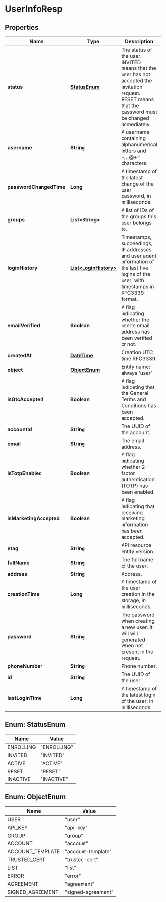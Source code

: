 
# UserInfoResp

## Properties
Name | Type | Description | Notes
------------ | ------------- | ------------- | -------------
**status** | [**StatusEnum**](#StatusEnum) | The status of the user. INVITED means that the user has not accepted the invitation request. RESET means that the password must be changed immediately. | 
**username** | **String** | A username containing alphanumerical letters and -,._@+&#x3D; characters. |  [optional]
**passwordChangedTime** | **Long** | A timestamp of the latest change of the user password, in milliseconds. |  [optional]
**groups** | **List&lt;String&gt;** | A list of IDs of the groups this user belongs to. |  [optional]
**loginHistory** | [**List&lt;LoginHistory&gt;**](LoginHistory.md) | Timestamps, succeedings, IP addresses and user agent information of the last five logins of the user, with timestamps in RFC3339 format. |  [optional]
**emailVerified** | **Boolean** | A flag indicating whether the user&#39;s email address has been verified or not. |  [optional]
**createdAt** | [**DateTime**](DateTime.md) | Creation UTC time RFC3339. |  [optional]
**object** | [**ObjectEnum**](#ObjectEnum) | Entity name: always &#39;user&#39; | 
**isGtcAccepted** | **Boolean** | A flag indicating that the General Terms and Conditions has been accepted. |  [optional]
**accountId** | **String** | The UUID of the account. | 
**email** | **String** | The email address. | 
**isTotpEnabled** | **Boolean** | A flag indicating whether 2-factor authentication (TOTP) has been enabled. |  [optional]
**isMarketingAccepted** | **Boolean** | A flag indicating that receiving marketing information has been accepted. |  [optional]
**etag** | **String** | API resource entity version. | 
**fullName** | **String** | The full name of the user. |  [optional]
**address** | **String** | Address. |  [optional]
**creationTime** | **Long** | A timestamp of the user creation in the storage, in milliseconds. |  [optional]
**password** | **String** | The password when creating a new user. It will will generated when not present in the request. |  [optional]
**phoneNumber** | **String** | Phone number. |  [optional]
**id** | **String** | The UUID of the user. | 
**lastLoginTime** | **Long** | A timestamp of the latest login of the user, in milliseconds. |  [optional]


<a name="StatusEnum"></a>
## Enum: StatusEnum
Name | Value
---- | -----
ENROLLING | &quot;ENROLLING&quot;
INVITED | &quot;INVITED&quot;
ACTIVE | &quot;ACTIVE&quot;
RESET | &quot;RESET&quot;
INACTIVE | &quot;INACTIVE&quot;


<a name="ObjectEnum"></a>
## Enum: ObjectEnum
Name | Value
---- | -----
USER | &quot;user&quot;
API_KEY | &quot;api-key&quot;
GROUP | &quot;group&quot;
ACCOUNT | &quot;account&quot;
ACCOUNT_TEMPLATE | &quot;account-template&quot;
TRUSTED_CERT | &quot;trusted-cert&quot;
LIST | &quot;list&quot;
ERROR | &quot;error&quot;
AGREEMENT | &quot;agreement&quot;
SIGNED_AGREEMENT | &quot;signed-agreement&quot;



